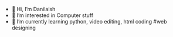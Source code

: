 - 👋 Hi, I’m Danilaish
- 👀 I’m interested in Computer stuff
- 🌱 I’m currently learning python, video editing, html coding #web designing
